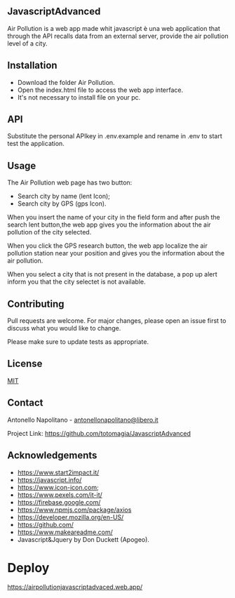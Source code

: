 ## JavascriptAdvanced

Air Pollution is a web app made whit javascript è una web application that through the API recalls data from an external server, provide the air pollution level of a city.

## Installation

* Download the folder Air Pollution.
* Open the index.html file to access the web app interface.
* It's not necessary to install file on your pc.

## API

Substitute the personal APIkey in .env.example and rename in .env to start test the application.

## Usage

The Air Pollution web page has two button:
* Search city by name (lent Icon);
* Search city by GPS (gps Icon).

When you insert the name of your city in the field form and after push the search lent button,the web app gives you the information about the air pollution of the city selected.

When you click the GPS research button, the web app localize the air pollution station near your position and gives you the information about the air pollution.

When you select a city that is not present in the database, a pop up alert inform you that the city selectet is not available.

## Contributing

Pull requests are welcome. For major changes, please open an issue first to discuss what you would like to change.

Please make sure to update tests as appropriate.

## License

[MIT](https://choosealicense.com/licenses/mit/)

## Contact

Antonello Napolitano - antonellonapolitano@libero.it

Project Link: https://github.com/totomagia/JavascriptAdvanced

## Acknowledgements

* https://www.start2impact.it/
* https://javascript.info/
* https://www.icon-icon.com;
* https://www.pexels.com/it-it/
* https://firebase.google.com/
* https://www.npmjs.com/package/axios
* https://developer.mozilla.org/en-US/
* https://github.com/
* https://www.makeareadme.com/
* Javascript&Jquery by Don Duckett (Apogeo).

# Deploy
https://airpollutionjavascriptadvaced.web.app/

